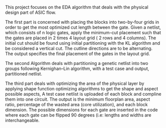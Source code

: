 
This project focuses on the EDA algorithm that deals with the physical design part of ASIC flow.

The first part is concerned with placing the blocks into two-by-four grids in order to get the most optimized cut length between the gate. Given a netlist, which consists of n logic gates, apply the minimum-cut placement such that the gates are placed in 2 times 4 layout grid ( 2 rows and 4 columns). The initial cut should be found using initial partitioning with the KL algorithm and be considered a vertical cut. The cutline directions are to be alternating. The output specifies the final placement of the gates in the layout grid. 


The second Algorithm deals with partitioning a genetic netlist into two groups following Kernighan–Lin algorithm, with a test case and output, partitioned netlist.

The third part deals with optimizing the area of the physical layer by applying shape function optimizing algorithms to get the shape and aspect possible aspects,
A test case netlist is uploaded of each block and compline them into one circuit. The output is the minimum floorplan area, aspect ratio, percentage of the wasted area (core utilization), and each block dimension. The possible dimensions for each gate are inserted in the code where each gate can be flipped 90 degrees (i.e: lengths and widths are interchangeable.
